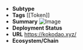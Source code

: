 - **Subtype**
- **Tags** [[Token]]
- **Summary** ![Image](https://kokodao.xyz/wp-content/uploads/2022/09/Captura-de-Pantalla-2022-09-16-a-las-6.05.47-p.m..png)
- **Deployment Status**
- **URL** https://kokodao.xyz/
- **Ecosystem/Chain**